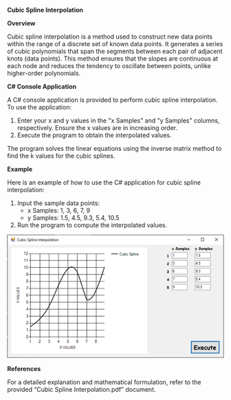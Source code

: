 **Cubic Spline Interpolation**

**Overview**

Cubic spline interpolation is a method used to construct new data points within the range of a discrete set of known data points. It generates a series of cubic polynomials that span the segments between each pair of adjacent knots (data points). This method ensures that the slopes are continuous at each node and reduces the tendency to oscillate between points, unlike higher-order polynomials.

**C\# Console Application**

A C\# console application is provided to perform cubic spline interpolation. To use the application:

1.  Enter your x and y values in the "x Samples" and "y Samples" columns, respectively. Ensure the x values are in increasing order.
2.  Execute the program to obtain the interpolated values.

The program solves the linear equations using the inverse matrix method to find the k values for the cubic splines.

**Example**

Here is an example of how to use the C\# application for cubic spline interpolation:

1.  Input the sample data points:
    -   x Samples: 1, 3, 6, 7, 9
    -   y Samples: 1.5, 4.5, 9.3, 5.4, 10.5
2.  Run the program to compute the interpolated values.

![](media/1cbe868f64544e6123d1a6a7e63f9bc6.png)

**References**

For a detailed explanation and mathematical formulation, refer to the provided “Cubic Spline Interpolation.pdf” document.
